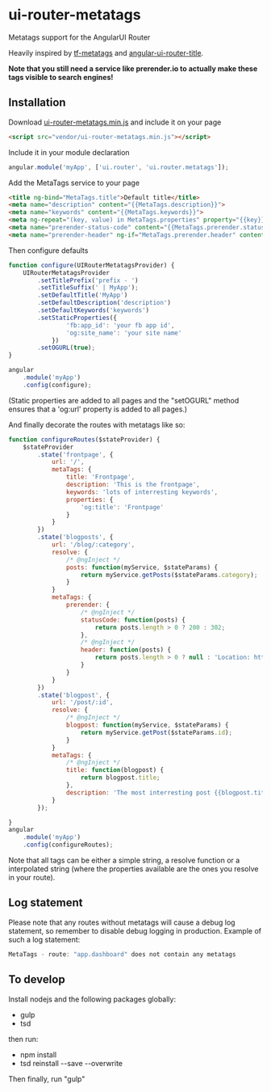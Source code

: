 # ui-router-metatags
Metatags support for the AngularUI Router

Heavily inspired by [tf-metatags](https://github.com/thiagofesta/tf-metatags) and [angular-ui-router-title](https://github.com/nonplus/angular-ui-router-title).

**Note that you still need a service like prerender.io to actually make these tags visible to search engines!**

## Installation
Download [ui-router-metatags.min.js](https://raw.githubusercontent.com/tinusn/ui-router-metatags/master/dist/ui-router-metatags.min.js) and include it on your page

```html
<script src="vendor/ui-router-metatags.min.js"></script>
```

Include it in your module declaration

```javascript
angular.module('myApp', ['ui.router', 'ui.router.metatags']);
```

Add the MetaTags service to your page

```html
<title ng-bind="MetaTags.title">Default title</title>
<meta name="description" content="{{MetaTags.description}}">
<meta name="keywords" content="{{MetaTags.keywords}}">
<meta ng-repeat="(key, value) in MetaTags.properties" property="{{key}}" content="{{value}}" >
<meta name="prerender-status-code" content="{{MetaTags.prerender.statusCode}}">
<meta name="prerender-header" ng-if="MetaTags.prerender.header" content="{{MetaTags.prerender.header}}">
```

Then configure defaults

```javascript
function configure(UIRouterMetatagsProvider) {
    UIRouterMetatagsProvider
        .setTitlePrefix('prefix - ')
        .setTitleSuffix(' | MyApp');
        .setDefaultTitle('MyApp')
        .setDefaultDescription('description')
        .setDefaultKeywords('keywords')
        .setStaticProperties({
                'fb:app_id': 'your fb app id',
                'og:site_name': 'your site name'
            })
        .setOGURL(true);
}

angular
    .module('myApp')
    .config(configure);
```

(Static properties are added to all pages and the "setOGURL" method ensures that a 'og:url' property is added to all pages.)

And finally decorate the routes with metatags like so:

```javascript
function configureRoutes($stateProvider) {
    $stateProvider
        .state('frontpage', {
            url: '/',
            metaTags: {
                title: 'Frontpage',
                description: 'This is the frontpage',
                keywords: 'lots of interresting keywords',
                properties: {
                    'og:title': 'Frontpage'
                }
            }
        })
        .state('blogposts', {
            url: '/blog/:category',
            resolve: {
                /* @ngInject */
                posts: function(myService, $stateParams) {
                    return myService.getPosts($stateParams.category);
                }
            }
            metaTags: {
                prerender: {
                    /* @ngInject */
                    statusCode: function(posts) {
                        return posts.length > 0 ? 200 : 302;
                    },
                    /* @ngInject */
                    header: function(posts) {
                        return posts.length > 0 ? null : 'Location: http://example.com/posts';
                    }
                }
            }
        })
        .state('blogpost', {
            url: '/post/:id',
            resolve: {
                /* @ngInject */
                blogpost: function(myService, $stateParams) {
                    return myService.getPost($stateParams.id);
                }
            }
            metaTags: {
                /* @ngInject */
                title: function(blogpost) {
                    return blogpost.title;
                },
                description: 'The most interresting post {{blogpost.title}}'
            }
        });

}
angular
    .module('myApp')
    .config(configureRoutes);
```

Note that all tags can be either a simple string, a resolve function or a interpolated string (where the properties available are the ones you resolve in your route).


## Log statement
Please note that any routes without metatags will cause a debug log statement, so remember to disable debug logging in production. Example of such a log statement:

```javascript
MetaTags - route: "app.dashboard" does not contain any metatags
```

## To develop
Install nodejs and the following packages globally:
* gulp
* tsd

then run:
* npm install
* tsd reinstall --save --overwrite

Then finally, run "gulp"